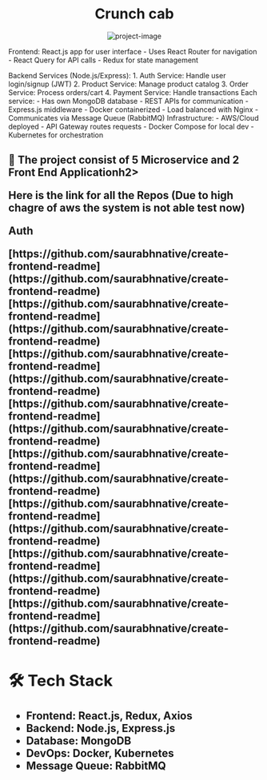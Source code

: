 <h1 align="center" id="title">Crunch cab</h1>

<p align="center"><img src="https://i.postimg.cc/NFRrZr8q/Screenshot-2024-11-21-201716.jpg" alt="project-image"></p>

<p id="description"> Frontend: React.js app for user interface - Uses React Router for navigation - React Query for API calls - Redux for state management 
  
  Backend Services (Node.js/Express): 1. Auth Service: Handle user login/signup (JWT) 2. Product Service: Manage product catalog 3. Order Service: Process orders/cart 4. Payment Service: Handle transactions Each service: - Has own MongoDB database - REST APIs for communication - Express.js middleware - Docker containerized - Load balanced with Nginx - Communicates via Message Queue (RabbitMQ) Infrastructure: - AWS/Cloud deployed - API Gateway routes requests - Docker Compose for local dev - Kubernetes for orchestration</p>

<h2>🚀 The project consist of 5 Microservice and 2 Front End Applicationh2>
<p>Here is the link for all the Repos (Due to high chagre of aws the system is not able test now)</p>

<p>Auth</p>[https://github.com/saurabhnative/create-frontend-readme](https://github.com/saurabhnative/create-frontend-readme)
[https://github.com/saurabhnative/create-frontend-readme](https://github.com/saurabhnative/create-frontend-readme)
[https://github.com/saurabhnative/create-frontend-readme](https://github.com/saurabhnative/create-frontend-readme)
[https://github.com/saurabhnative/create-frontend-readme](https://github.com/saurabhnative/create-frontend-readme)
[https://github.com/saurabhnative/create-frontend-readme](https://github.com/saurabhnative/create-frontend-readme)
[https://github.com/saurabhnative/create-frontend-readme](https://github.com/saurabhnative/create-frontend-readme)
[https://github.com/saurabhnative/create-frontend-readme](https://github.com/saurabhnative/create-frontend-readme)
[https://github.com/saurabhnative/create-frontend-readme](https://github.com/saurabhnative/create-frontend-readme)


<div class="tech-stack">
    <h2>🛠 Tech Stack</h2>
    <ul>
      <li><strong>Frontend:</strong> React.js, Redux, Axios</li>
      <li><strong>Backend:</strong> Node.js, Express.js</li>
      <li><strong>Database:</strong> MongoDB</li>
      <li><strong>DevOps:</strong> Docker, Kubernetes</li>
      <li><strong>Message Queue:</strong> RabbitMQ</li>
    </ul>
  </div>
